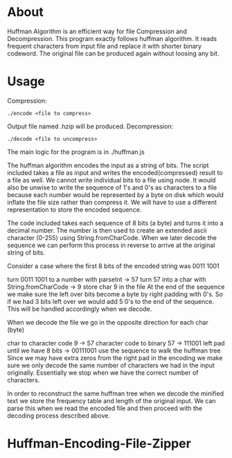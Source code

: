 # About

Huffman Algorithm is an efficient way for file Compression and Decompression. This program exactly follows huffman algorithm. It reads frequent characters from input file and replace it with shorter binary codeword. The original file can be produced again without loosing any bit.

# Usage

Compression:

    ./encode <file to compress>

Output file named .hzip will be produced. Decompression:

    ./decode <file to uncompress>


The main logic for the program is in ./huffman.js

The huffman algorithm encodes the input as a string of bits. The script included takes a file as input and writes the encoded(compressed) result to a file as well. We cannot write individual bits to a file using node. It would also be unwise to write the sequence of 1's and 0's as characters to a file because each number would be represented by a byte on disk which would inflate the file size rather than compress it. We will have to use a different representation to store the encoded sequence.

The code included takes each sequence of 8 bits (a byte) and turns it into a decimal number. The number is then used to create an extended ascii character (0-255) using String.fromCharCode. When we later decode the sequence we can perform this process in reverse to arrive at the original string of bits.

Consider a case where the first 8 bits of the encoded string was 0011 1001

turn 0011 1001 to a number with parseInt -> 57
turn 57 into a char with String.fromCharCode -> 9
store char 9 in the file
At the end of the sequence we make sure the left over bits become a byte by right padding with 0's. So if we had 3 bits left over we would add 5 0's to the end of the sequence. This will be handled accordingly when we decode.

When we decode the file we go in the opposite direction for each char (byte)

char to character code 9 -> 57
character code to binary 57 -> 111001
left pad until we have 8 bits -> 00111001
use the sequence to walk the huffman tree
Since we may have extra zeros from the right pad in the encoding we make sure we only decode the same number of characters we had in the input originally. Essentially we stop when we have the correct number of characters.

In order to reconstruct the same huffman tree when we decode the minified text we store the frequency table and length of the original input. We can parse this when we read the encoded file and then proceed with the decoding process described above.
# Huffman-Encoding-File-Zipper

